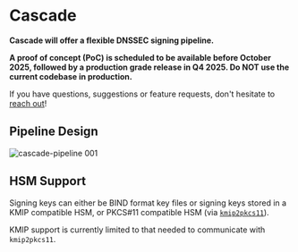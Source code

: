 # Cascade

**Cascade will offer a flexible DNSSEC signing pipeline.** 

**A proof of concept (PoC) is scheduled to be available before October 2025,
followed by a production grade release in Q4 2025. Do NOT use the 
current codebase in production.**

If you have questions, suggestions or feature requests, don't hesitate to
[reach out](mailto:cascade@nlnetlabs.nl)!

## Pipeline Design

![cascade-pipeline 001](https://github.com/user-attachments/assets/0d9c599c-5362-4ee6-96bc-dc54de9c8c0f)

## HSM Support

Signing keys can either be BIND format key files or signing keys stored in a
KMIP compatible HSM, or PKCS#11 compatible HSM (via
[`kmip2pkcs11`](https://github.com/NLnetLabs/kmip2pkcs11)).

KMIP support is currently limited to that needed to communicate with
`kmip2pkcs11`.
